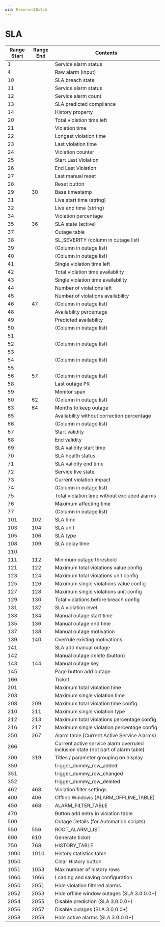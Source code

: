 ```yaml
---
uid: ReservedIDsSLA
---
```


# SLA

|Range Start|Range End|Contents|
|--- |--- |--- |
|1||Service alarm status|
|4||Raw alarm (input)|
|10||SLA breach state|
|11||Service alarm status|
|12||Service alarm count|
|13||SLA predicted compliance|
|14||History property|
|20||Total violation time left|
|21||Violation time|
|22||Longest violation time|
|23||Last violation time|
|24||Violation counter|
|25||Start Last Violation|
|26||End Last Violation|
|27||Last manual reset|
|28||Reset button|
|29|30|Base timestamp|
|31||Live start time (string)|
|32||Live end time (string)|
|34||Violation percentage|
|35|36|SLA state (active)|
|37||Outage table|
|38||SL_SEVERITY (column in outage list)|
|39||(Column in outage list)|
|40||(Column in outage list)|
|41||Single violation time left|
|42||Total violation time availability|
|43||Single violation time availability|
|44||Number of violations left|
|45||Number of violations availability|
|46|47|(Column in outage list)|
|48||Availability percentage|
|49||Predicted availability|
|50||(Column in outage list)|
|51|||
|52||(Column in outage list)|
|53|||
|54||(Column in outage list)|
|55|||
|56|57|(Column in outage list)|
|58||Last outage PK|
|59||Monitor span|
|60|62|(Column in outage list)|
|63|64|Months to keep outage|
|65||Availability without correction percentage|
|66||(Column in outage list)|
|67||Start validity|
|68||End validity|
|69||SLA validity start time|
|70||SLA health status|
|71||SLA validity end time|
|72||Service live state|
|73||Current violation impact|
|74||(Column in outage list)|
|75||Total violation time without excluded alarms|
|76||Maximum affecting time|
|77||(Column in outage list)|
|101|102|SLA time|
|103|104|SLA unit|
|105|106|SLA type|
|108|109|SLA delay time|
|110|||
|111|112|Minimum outage threshold|
|121|122|Maximum total violations value config|
|123|124|Maximum total violations unit config|
|125|126|Maximum single violations value config|
|127|128|Maximum single violations unit config|
|129|130|Total violations before breach config|
|131|132|SLA violation level|
|133|134|Manual outage start time|
|135|136|Manual outage end time|
|137|138|Manual outage motivation|
|139|140|Overrule existing motivations|
|141||SLA add manual outage|
|142||Manual outage delete (button)|
|143|144|Manual outage key|
|145||Page button add outage|
|166||Ticket|
|201||Maximum total violation time|
|203||Maximum single violation time|
|208|209|Maximum total violation time config|
|210|211|Maximum single violation type|
|212|213|Maximum total violations percentage config|
|216|217|Maximum single violation percentage config|
|250|267|Alarm table (Current Active Service Alarms)|
|266||Current active service alarm overruled inclusion state (not part of alarm table)|
|300|319|Titles / parameter grouping on display|
|350||trigger_dummy_row_added|
|351||trigger_dummy_row_changed|
|352||trigger_dummy_row_deleted|
|462|468|Violation filter settings|
|400|406|Offline Windows (ALARM_OFFLINE_TABLE)|
|450|468|ALARM_FILTER_TABLE|
|470||Button add entry in violation table|
|500||Outage Details (for Automation scripts)|
|550|556|ROOT_ALARM_LIST|
|600|610|Generate ticket|
|750|768|HISTORY_TABLE|
|1000|1010|History statistics table|
|1050||Clear History button|
|1051|1053|Max number of history rows|
|1060|1066|Loading and saving configuration|
|2050|2051|Hide violation filtered alarms|
|2052|2053|Hide offline window outages (SLA 3.0.0.0+)|
|2054|2055|Disable prediction (SLA 3.0.0.0+)|
|2056|2057|Disable outages (SLA 3.0.0.0+)|
|2058|2059|Hide active alarms (SLA 3.0.0.0+)|

